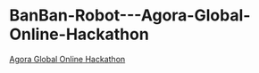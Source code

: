 # BanBan-Robot---Agora-Global-Online-Hackathon

[Agora Global Online Hackathon](https://agora.devpost.com/)
